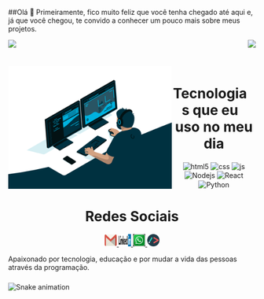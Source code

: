 ##Olá 🤝
Primeiramente, fico muito feliz que você tenha chegado até aqui e, já que você chegou, te convido a conhecer um pouco mais sobre meus projetos.

<div>
 <img  height="160em" src="https://github-readme-stats.vercel.app/api?username=Francisco-tads&show_icons=true&theme=github_dark&include_all_commits=true&count_private=true"/>
  <img align="right" height="160em" src="https://github-readme-stats.vercel.app/api/top-langs/?username=Francisco-tads&layout=compact&langs_count=16&theme=github_dark"/>
</div>
<br/>

<div align="center"> 
<div style="display: inline_block"><br>
<img align="left" height="250" alt="coding-time" src="code.gif">
<h1 align="center">Tecnologias que eu uso no meu dia</h1>
  <img align="center" alt="html5" src="https://img.shields.io/badge/HTML5-E34F26?style=for-the-badge&logo=html5&logoColor=white" />
  <img align="center" alt="css" src="https://img.shields.io/badge/CSS3-1572B6?style=for-the-badge&logo=css3&logoColor=white" />
  <img align="center" alt="js" src="https://img.shields.io/badge/JavaScript-F7DF1E?style=for-the-badge&logo=javascript&logoColor=black" />
  <img align="center" alt="Nodejs" src="https://img.shields.io/badge/Node.js-43853D?style=for-the-badge&logo=node.js&logoColor=white" />
  <img align="center" alt="React" src="https://img.shields.io/badge/React-20232A?style=for-the-badge&logo=react&logoColor=61DAFB" />   
<img align="center" alt="Python" src="https://img.shields.io/badge/Python-14354C?style=for-the-badge&logo=python&logoColor=white" />
</div>

  <h1 align="center">Redes Sociais</h1>
    <a target="_blank" href = "francisco.vieiratads@gmail.com">
      <img width="25" src="gm.png">
    </a>
    <a target="_blank" href =  "mailto: https://www.linkedin.com/in/francisco-vieiratads/">
      <img width="25" src="linkedin-logo-1.png">
    </a>
    <a target="_blank" href = "https://api.whatsapp.com/send?phone=5511986675897">
      <img width="25" src="whatsapp.png">
    </a>
    <a target="_blank" href = "https://francisco-tads.herokuapp.com/">
      <img width="25" src="asset-15.png">
    </a></div>
    </div>

Apaixonado por tecnologia, educação e por mudar a vida das pessoas através da programação.

###

![Snake animation](https://github.com/Francisco-tad/Francisco-tad/blob/output/github-contribution-grid-snake.svg)
